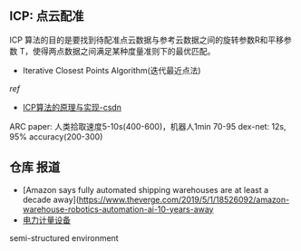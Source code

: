 ## ICP: 点云配准

ICP 算法的目的是要找到待配准点云数据与参考云数据之间的旋转参数R和平移参数 T，使得两点数据之间满足某种度量准则下的最优匹配。



- Iterative Closest Points Algorithm(迭代最近点法)

*ref*
- [ICP算法的原理与实现-csdn](https://blog.csdn.net/kksc1099054857/article/details/80280964)


ARC paper: 人类拾取速度5-10s(400-600)，机器人1min  70-95
dex-net: 12s, 95% accuracy(200-300)

## 仓库 报道

- [Amazon says fully automated shipping warehouses are at least a decade away](https://www.theverge.com/2019/5/1/18526092/amazon-warehouse-robotics-automation-ai-10-years-away
- [电力计量设备](http://www.lunwenstudy.com/shebeigl/31515.html)

semi-structured environment
